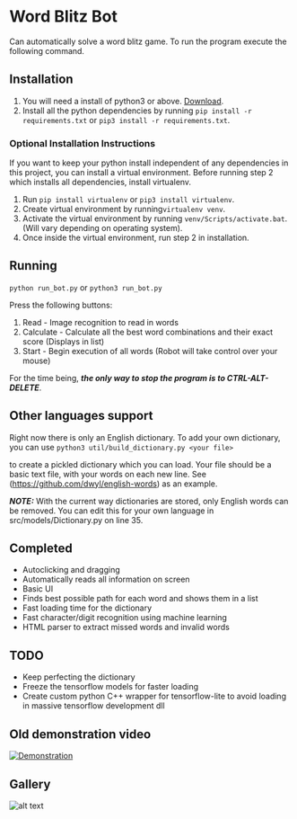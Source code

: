 # Word Blitz Bot
Can automatically solve a word blitz game. To run the program execute the following command.

## Installation
1. You will need a install of python3 or above. [Download](https://www.python.org/downloads/).
2. Install all the python dependencies by running ```pip install -r requirements.txt``` or ```pip3 install -r requirements.txt```.

### Optional Installation Instructions
If you want to keep your python install independent of any dependencies in this project, you can install a virtual environment.
Before running step 2 which installs all dependencies, install virtualenv.
1. Run ```pip install virtualenv``` or ```pip3 install virtualenv```.
2. Create virtual environment by running```virtualenv venv```.
3. Activate the virtual environment by running ```venv/Scripts/activate.bat```. (Will vary depending on operating system).
4. Once inside the virtual environment, run step 2 in installation.

## Running
```python run_bot.py``` or ```python3 run_bot.py```

Press the following buttons:
1. Read - Image recognition to read in words
2. Calculate - Calculate all the best word combinations and their exact score (Displays in list)
3. Start - Begin execution of all words (Robot will take control over your mouse)

For the time being, ***the only way to stop the program is to CTRL-ALT-DELETE***.

## Other languages support
Right now there is only an English dictionary. To add your own dictionary, you can use
```python3 util/build_dictionary.py <your file>```

to create a pickled dictionary which you can load. Your file should be a basic text file, with your words on each new line.
See (https://github.com/dwyl/english-words) as an example.

***NOTE:*** 
With the current way dictionaries are stored, only English words can be removed. 
You can edit this for your own language in src/models/Dictionary.py on line 35.

## Completed
* Autoclicking and dragging
* Automatically reads all information on screen
* Basic UI
* Finds best possible path for each word and shows them in a list
* Fast loading time for the dictionary
* Fast character/digit recognition using machine learning
* HTML parser to extract missed words and invalid words

## TODO
* Keep perfecting the dictionary
* Freeze the tensorflow models for faster loading
* Create custom python C++ wrapper for tensorflow-lite to avoid loading in massive tensorflow development dll

## Old demonstration video
[![Demonstration](http://img.youtube.com/vi/SgWCdYiSb5Q/0.jpg)](http://www.youtube.com/watch?v=SgWCdYiSb5Q "Old Demonstration")

## Gallery
![alt text](docs/window_v2.png "Main window")


